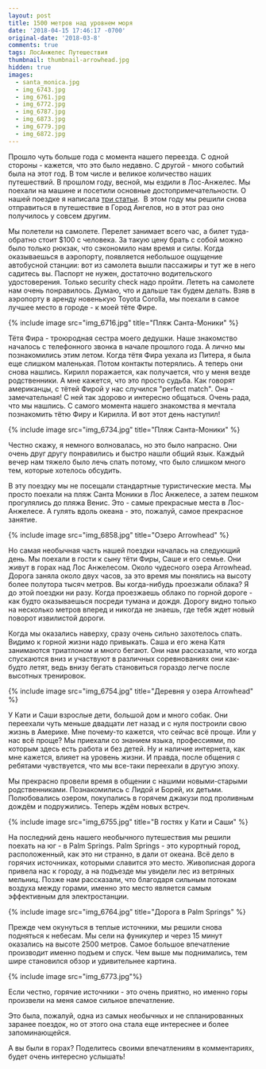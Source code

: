 ```yaml
---
layout: post
title: 1500 метров над уровнем моря
date: '2018-04-15 17:46:17 -0700'
original-date: '2018-03-8'
comments: true
tags: ЛосАнжелес Путешествия
thumbnail: thumbnail-arrowhead.jpg
hidden: true
images: 
  - santa_monica.jpg
  - img_6743.jpg
  - img_6761.jpg
  - img_6772.jpg
  - img_6787.jpg
  - img_6873.jpg
  - img_6779.jpg
  - img_6872.jpg
---
```


Прошло чуть больше года с момента нашего переезда. С одной стороны - кажется, что это было недавно. С другой -  много событий была на этот год. В том числе и великое количество наших путешествий. В прошлом году, весной, мы ездили в Лос-Анжелес. Мы поехали на машине и посетили основные достопримечательности. О нашей поездке я написала  <a href="https://karmelalla.com/tag/%D0%BB%D0%BE%D1%81%D0%B0%D0%BD%D0%B6%D0%B5%D0%BB%D0%B5%D1%81/">три статьи</a>. 
В этом году мы решили снова отправиться в путешествие в Город Ангелов, но в этот раз оно получилось у совсем другим.

<!--separate-->

Мы полетели на самолете. Перелет занимает всего час, а билет туда-обратно стоит $100 с человека. За такую цену брать с собой можно было только рюкзак, что сэкономило нам время и силы. Когда оказываешься в аэропорту, появляется небольшое ощущение автобусной станции: вот из самолета вышли пассажиры и тут же в него садитесь вы. Паспорт не нужен, достаточно водительского удостоверения. Только security check надо пройти. Лететь на самолете нам очень понравилось. Думаю, что и дальше так будем делать.
Взяв в аэропорту в аренду новенькую Toyota Corolla, мы поехали в самое лучшее место в городе - к моей тёте Фире. 

{% include image src="img_6716.jpg" title="Пляж Санта-Моники" %}

Тётя Фира - троюродная сестра моего дедушки. Наше знакомство началось с телефонного звонка в начале прошлого года. А лично мы познакомились этим летом. 
Когда тётя Фира уехала из Питера, я была еще слишком маленькая. Потом контакты потерялись. А теперь они снова нашлись. Кирилл поражается, как получается, что у меня везде родственники. А мне кажется, что это просто судьба. Как говорят американцы, с тётей Фирой у нас случился "perfect match". Она - замечательная! С ней так здорово и интересно общаться. Очень рада, что мы нашлись. С самого момента нашего знакомства я мечтала познакомить тётю Фиру и Кирилла. И вот этот день наступил!

{% include image src="img_6734.jpg" title="Пляж Санта-Моники" %}

Честно скажу, я немного волновалась, но это было напрасно. Они очень друг другу понравились и быстро нашли общий язык. Каждый вечер нам тяжело было лечь спать потому, что было слишком много тем, которые хотелось обсудить. 

В эту поездку мы не посещали стандартные туристические места. Мы просто поехали на пляж Санта Моники в Лос Анжелесе, а затем пешком прогулялись до пляжа Венис. Это - самые прекрасные места в Лос-Анжелесе. А гулять вдоль океана - это, пожалуй, самое прекрасное занятие.

{% include image src="img_6858.jpg" title="Озеро Arrowhead" %}

Но самая необычная часть нашей поездки началась на следующий день. Мы поехали в гости к сыну тёти Фиры, Саше и его семье. Они живут в горах над Лос Анжелесом. Около чудесного озера Arrowhead. Дорога заняла около двух часов, за это время мы понялись на высоту более полутора тысяч метров. Вы когда-нибудь проезжали облака? Я до этой поездки ни разу. Когда проезжаешь облако по горной дороге -  как будто оказываешься посреди тумана и дождя. Дорогу видно только на несколько метров вперед и никогда не знаешь, где тебя ждет новый поворот извилистой дороги. 

Когда мы оказались наверху, сразу очень сильно захотелось спать. Видимо к горной жизни надо привыкать. Саша и его жена Катя занимаются триатлоном и много бегают. Они нам рассказали, что когда спускаются вниз и участвуют в различных соревнованиях они как-будто летят, ведь внизу бегать становиться гораздо легче после высотных тренировок.

{% include image src="img_6754.jpg" title="Деревня у озера Arrowhead" %}

У Кати и Саши взрослые дети, большой дом и много собак. Они переехали чуть меньше двадцати лет назад и с нуля построили свою жизнь в Америке. Мне почему-то кажется, что сейчас всё проще. Или у нас всё проще? Мы приехали со знанием языка, профессиями, по которым здесь есть работа и без детей. Ну и наличие интернета, как мне кажется, влияет на уровень жизни. И правда, после общения с ребятами чувствуется, что мы все-таки переехали в другую эпоху.

Мы прекрасно провели время в общении с нашими новыми-старыми родственниками. Познакомились с Лидой и Борей, их детьми. Полюбовались озером, покупались в горячем джакузи под проливным дождём и подружились. Теперь ждём новых встреч.

{% include image src="img_6755.jpg" title="В гостях у Кати и Саши" %}

На последний день нашего необычного путешествия мы решили поехать на юг - в Palm Springs. Palm Springs - это курортный город, расположенный, как это ни странно, в дали от океана. Всё дело в горячих источниках, которыми славится это место. Живописная дорога привела нас к городу, а на подъезде мы увидели лес из ветряных мельниц. Позже нам рассказали, что благодаря сильным потокам воздуха между горами, именно это место является самым эффективным для электростанции. 

{% include image src="img_6764.jpg" title="Дорога в Palm Springs" %}

Прежде чем окунуться в теплые источники, мы решили снова подняться к небесам. Мы сели на фуникулер и через 15 минут оказались на высоте 2500 метров. Самое большое впечатление производит именно подъем и спуск. Чем выше мы поднимались, тем шире становился обзор и удивительнее картина.

{% include image src="img_6773.jpg"%}

Если честно, горячие источники - это очень приятно, но именно горы произвели на меня самое сильное впечатление.

Это была, пожалуй, одна из самых необычных и не спланированных заранее поездок, но от этого она стала еще интереснее и более запоминающейся.

А вы были в горах? Поделитесь своими впечатлениям в комментариях, будет очень интересно услышать!